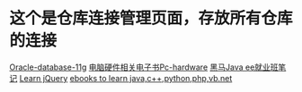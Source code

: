 # 这个是仓库连接管理页面，存放所有仓库的连接
<a href="https://github.com/kennycaiguo/Oracle-database-11g">Oracle-database-11g</a>
<a href="https://github.com/kennycaiguo/Pc-hardware">电脑硬件相关电子书Pc-hardware</a>
<a href="https://github.com/kennycaiguo/heima-Java-ee">黑马Java ee就业班笔记</a>
<a href="https://github.com/kennycaiguo/learnjQuery">Learn jQuery</a>
<a href="https://github.com/kennycaiguo/e-books">ebooks to learn java,c++,python,php,vb.net</a>
<a href=" "></a>
<a href=" "></a>
<a href=" "></a>
<a href=" "></a>
<a href=" "></a>
<a href=" "></a>
<a href=" "></a>
<a href=" "></a>
<a href=" "></a>
<a href=" "></a>
<a href=" "></a>
<a href=" "></a>
<a href=" "></a>
<a href=" "></a>
<a href=" "></a>
<a href=" "></a>
<a href=" "></a>
<a href=" "></a>
<a href=" "></a>
<a href=" "></a>
<a href=" "></a>
<a href=" "></a>
<a href=" "></a>
